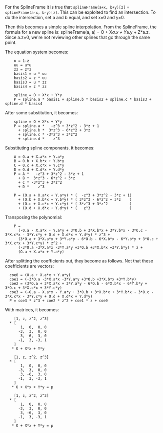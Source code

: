 For the SplineFrame it is true that `splineFrame(a+x, b+y)[z]` = `splineFrame(a-x, b-y)[z]`.
This can be exploited to find an intersection.
To do the intersection, set a and b equal, and set x=0 and y=0.

Then this becomes a simple spline interpolation. From the SplineFrame, the formula for a new spline is:
splineFrame(a, a) = O + X*a.x + Y*a.y + Z*a.z. Since a.z=0, we're not reviewing other splines that go through the same point.

The equation system becomes:
```
    u = 1-z
    uu = u*u
    zz = z*z
    basis1 = u * uu
    basis2 = z * uu
    basis3 = u * zz
    basis4 = z * zz

    spline = O + X*x + Y*y
    P = spline.a * basis1 + spline.b * basis2 + spline.c * basis3 + spline.d * basis4 
```

After some substitution, it becomes:
```
    spline = O + X*x + Y*y
    P = spline.a *   -z^3 + 3*z^2 - 3*z + 1
      + spline.b *  3*z^3 - 6*z^2 + 3*z
      + spline.c * -3*z^3 + 3*z^2
      + spline.d *    z^3
```
Substituting spline components, it becomes:
```
    A = O.a + X.a*x + Y.a*y
    B = O.b + X.b*x + Y.b*y
    C = O.c + X.c*x + Y.c*y
    D = O.d + X.d*x + Y.d*y
    P = A *   -z^3 + 3*z^2 - 3*z + 1
      + B *  3*z^3 - 6*z^2 + 3*z
      + C * -3*z^3 + 3*z^2
      + D *    z^3
```
```
    P = (O.a + X.a*x + Y.a*y) * (  -z^3 + 3*z^2 - 3*z + 1)
      + (O.b + X.b*x + Y.b*y) * ( 3*z^3 - 6*z^2 + 3*z    )
      + (O.c + X.c*x + Y.c*y) * (-3*z^3 + 3*z^2          )
      + (O.d + X.d*x + Y.d*y) * (   z^3                  )
```
Transposing the polynomial:
```
    P = 
      (-O.a - X.a*x - Y.a*y + 3*O.b + 3*X.b*x + 3*Y.b*x - 3*O.c - 3*X.c*x - 3*Y.c*y + O.d + X.d*x + Y.d*y) * z^3 +
      (3*O.a + 3*X.a*x + 3*Y.a*y - 6*O.b - 6*X.b*x - 6*Y.b*y + 3*O.c + 3*X.c*x + 3*Y.c*y) * z^2 +
      (-3*O.a -3*X.a*x -3*Y.a*y +3*O.b +3*X.b*x +3*Y.b*y) * z +
      (O.a + X.a*x + Y.a*y)
```
After splitting the coefficients out, they become as follows. Not that these coefficients are vectors:
```
  coe0 = (O.a + X.a*x + Y.a*y)
  coe1 = (-3*O.a -3*X.a*x -3*Y.a*y +3*O.b +3*X.b*x +3*Y.b*y)
  coe2 = (3*O.a + 3*X.a*x + 3*Y.a*y - 6*O.b - 6*X.b*x - 6*Y.b*y + 3*O.c + 3*X.c*x + 3*Y.c*y)
  coe3 = (-O.a - X.a*x - Y.a*y + 3*O.b + 3*X.b*x + 3*Y.b*x - 3*O.c - 3*X.c*x - 3*Y.c*y + O.d + X.d*x + Y.d*y)
  P = coe3 * z^3 + coe2 * z^2 + coe1 * z + coe0
```

With matrices, it becomes:
```
    [1, z, z^2, z^3]
  * [
       1,  0,  0, 0
      -3,  3,  0, 0
       3, -6,  3, 0
      -1,  3, -3, 1
    ]
   * O + X*x + Y*y
```
```
    [1, z, z^2, z^3]
  * [
       1,  0,  0, 0
      -3,  3,  0, 0
       3, -6,  3, 0
      -1,  3, -3, 1
    ]
   * O + X*x + Y*y = p
```
```
    [1, z, z^2, z^3]
  * [
       1,  0,  0, 0
      -3,  3,  0, 0
       3, -6,  3, 0
      -1,  3, -3, 1
    ]
   * O + X*x + Y*y = p
```